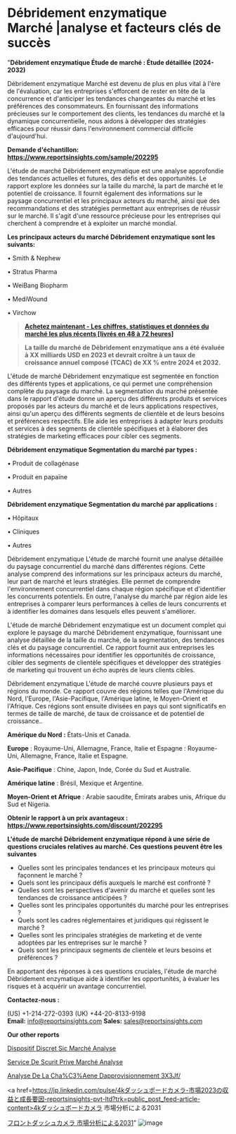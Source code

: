 # Débridement enzymatique Marché |analyse et facteurs clés de succès

"<strong>Débridement enzymatique Étude de marché : Étude détaillée (2024-2032)</strong>

Débridement enzymatique Marché est devenu de plus en plus vital à l'ère de l'évaluation, car les entreprises s'efforcent de rester en tête de la concurrence et d'anticiper les tendances changeantes du marché et les préférences des consommateurs. En fournissant des informations précieuses sur le comportement des clients, les tendances du marché et la dynamique concurrentielle, nous aidons à développer des stratégies efficaces pour réussir dans l'environnement commercial difficile d'aujourd'hui.

<strong>Demande d'échantillon: <a href=https://www.reportsinsights.com/sample/202295>https://www.reportsinsights.com/sample/202295</a></strong>

L'étude de marché Débridement enzymatique est une analyse approfondie des tendances actuelles et futures, des défis et des opportunités. Le rapport explore les données sur la taille du marché, la part de marché et le potentiel de croissance. Il fournit également des informations sur le paysage concurrentiel et les principaux acteurs du marché, ainsi que des recommandations et des stratégies permettant aux entreprises de réussir sur le marché. Il s'agit d'une ressource précieuse pour les entreprises qui cherchent à comprendre et à exploiter un marché mondial.

<strong>Les principaux acteurs du marché Débridement enzymatique sont les suivants:</strong>

• Smith & Nephew

• Stratus Pharma

• WeiBang Biopharm

• MediWound

• Virchow
<blockquote><a href=https://www.reportsinsights.com/buynow/202295><span style=text-decoration: underline;><strong>Achetez maintenant - Les chiffres, statistiques et données du marché les plus récents [livrés en 48 à 72 heures]</strong></span></a></blockquote>
<blockquote><span style=text-decoration: underline;><strong>La taille du marché de Débridement enzymatique ans a été évaluée à XX milliards USD en 2023 et devrait croître à un taux de croissance annuel composé (TCAC) de XX % entre 2024 et 2032.</strong></span></blockquote>
L'étude de marché Débridement enzymatique est segmentée en fonction des différents types et applications, ce qui permet une compréhension complète du paysage du marché. La segmentation du marché présentée dans le rapport d'étude donne un aperçu des différents produits et services proposés par les acteurs du marché et de leurs applications respectives, ainsi qu'un aperçu des différents segments de clientèle et de leurs besoins et préférences respectifs. Elle aide les entreprises à adapter leurs produits et services à des segments de clientèle spécifiques et à élaborer des stratégies de marketing efficaces pour cibler ces segments.

<strong>Débridement enzymatique Segmentation du marché par types :</strong>

• Produit de collagénase

• Produit en papaïne

• Autres

<strong>Débridement enzymatique Segmentation du marché par applications :</strong>

• Hôpitaux

• Cliniques

• Autres

Débridement enzymatique L'étude de marché fournit une analyse détaillée du paysage concurrentiel du marché dans différentes régions. Cette analyse comprend des informations sur les principaux acteurs du marché, leur part de marché et leurs stratégies. Elle permet de comprendre l'environnement concurrentiel dans chaque région spécifique et d'identifier les concurrents potentiels. En outre, l'analyse du marché par région aide les entreprises à comparer leurs performances à celles de leurs concurrents et à identifier les domaines dans lesquels elles peuvent s'améliorer.

L'étude de marché Débridement enzymatique est un document complet qui explore le paysage du marché Débridement enzymatique, fournissant une analyse détaillée de la taille du marché, de la segmentation, des tendances clés et du paysage concurrentiel. Ce rapport fournit aux entreprises les informations nécessaires pour identifier les opportunités de croissance, cibler des segments de clientèle spécifiques et développer des stratégies de marketing qui trouvent un écho auprès de leurs clients cibles.

Débridement enzymatique L'étude de marché couvre plusieurs pays et régions du monde. Ce rapport couvre des régions telles que l'Amérique du Nord, l'Europe, l'Asie-Pacifique, l'Amérique latine, le Moyen-Orient et l'Afrique. Ces régions sont ensuite divisées en pays qui sont significatifs en termes de taille de marché, de taux de croissance et de potentiel de croissance..

<strong>Amérique du Nord :</strong> États-Unis et Canada.

<strong>Europe</strong> : Royaume-Uni, Allemagne, France, Italie et Espagne : Royaume-Uni, Allemagne, France, Italie et Espagne.

<strong>Asie-Pacifique</strong> : Chine, Japon, Inde, Corée du Sud et Australie.

<strong>Amérique latine</strong> : Brésil, Mexique et Argentine.

<strong>Moyen-Orient et Afrique</strong> : Arabie saoudite, Émirats arabes unis, Afrique du Sud et Nigeria.

<strong>Obtenir le rapport à un prix avantageux : <a href=https://www.reportsinsights.com/discount/202295>https://www.reportsinsights.com/discount/202295</a></strong>

<strong>L'étude de marché Débridement enzymatique répond à une série de questions cruciales relatives au marché. Ces questions peuvent être les suivantes</strong>
<ul>
  <li>Quelles sont les principales tendances et les principaux moteurs qui façonnent le marché ?</li>
  <li>Quels sont les principaux défis auxquels le marché est confronté ?</li>
  <li>Quelles sont les perspectives d'avenir du marché et quelles sont les tendances de croissance anticipées ?</li>
  <li>Quelles sont les principales opportunités du marché pour les entreprises ?</li>
  <li>Quels sont les cadres réglementaires et juridiques qui régissent le marché ?</li>
  <li>Quelles sont les principales stratégies de marketing et de vente adoptées par les entreprises sur le marché ?</li>
  <li>Quels sont les principaux segments de clientèle et leurs besoins et préférences ?</li>
</ul>
En apportant des réponses à ces questions cruciales, l'étude de marché Débridement enzymatique aide à identifier les opportunités, à évaluer les risques et à acquérir un avantage concurrentiel.

<strong>Contactez-nous :</strong>

(US) +1-214-272-0393
(UK) +44-20-8133-9198
<strong>Email:</strong> <a>info@reportsinsights.com</a>
<strong>Sales:</strong> <a>sales@reportsinsights.com</a>

<strong>Our other reports</strong>

<a href=https://www.linkedin.com/pulse/dispositif-discret-sic-march%C3%A9paysage-comprenant-mr6sc/>Dispositif Discret Sic Marché Analyse</a>

<a href=https://www.linkedin.com/pulse/service-de-s%C3%A9curit%C3%A9-priv%C3%A9e-march%C3%A9-informations-iriif/>Service De Scurit Prive Marché Analyse</a>

<a href=https://www.linkedin.com/pulse/analyse-de-la-cha%C3%AEne-dapprovisionnement-3x3jf/>Analyse De La Cha%C3%Aene Dapprovisionnement 3X3Jf/</a>

<a href=https://jp.linkedin.com/pulse/4kダッシュボードカメラ-市場2023の収益と成長要因-reportsinsights-pvt-ltd?trk=public_post_feed-article-content>4kダッシュボードカメラ 市場分析による2031</a>

<a href=https://www.linkedin.com/pulse/フロントダッシュカメラ-市場見通し価値strategy2028-community-market-research/>フロントダッシュカメラ 市場分析による2031</a>"
![image](https://github.com/daminid12/RIresearchers/assets/158430485/3138f369-12ee-4ec9-a56f-f361b1a15c46)
